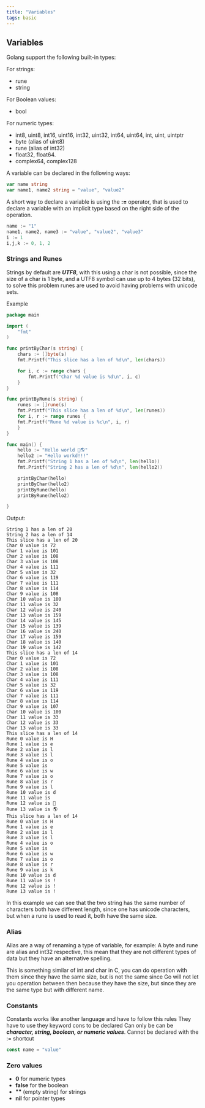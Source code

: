```yaml
---
title: "Variables"
tags: basic
---
```

## Variables

Golang support the following built-in types:

For strings:
  - rune  
  - string  

For Boolean values:  
  - bool

For numeric types:
  - int8, uint8, int16, uint16, int32, uint32, int64, uint64, int, uint, uintptr
  - byte (alias of uint8)
  - rune (alias of int32)
  - float32, float64.
  - complex64, complex128

A variable can be declared in the following ways:

``` go
var name string
var name1, name2 string = "value", "value2"
```
A short way to declare a variable is using the **:=** operator, that is used to declare a variable with an implicit type based on the right side of the operation.

``` go
name := "1"
name1, name2, name3 := "value", "value2", "value3"
i := 1
i,j,k := 0, 1, 2

```

### Strings and Runes

Strings by default are ***UTF8***, with this using a char is not possible, since the size of a char is 1 byte, and a UTF8 symbol can use up to 4 bytes (32 bits), to solve this problem runes are used to avoid having problems with unicode sets.  

Example 

``` go
package main

import (
    "fmt"
)

func printByChar(s string) {
    chars := []byte(s)
    fmt.Printf("This slice has a len of %d\n", len(chars))

    for i, c := range chars {
        fmt.Printf("Char %d value is %d\n", i, c)
    }
}

func printByRune(s string) {
    runes := []rune(s)
    fmt.Printf("This slice has a len of %d\n", len(runes))
    for i, r := range runes {
    fmt.Printf("Rune %d value is %c\n", i, r)
    }
}

func main() {
    hello := "Hello world 👋🌎"
    hello2 := "Hello workd!!!"
    fmt.Printf("String 1 has a len of %d\n", len(hello))
    fmt.Printf("String 2 has a len of %d\n", len(hello2))

    printByChar(hello)
    printByChar(hello2)
    printByRune(hello)
    printByRune(hello2)

}
```

Output:
``` text
String 1 has a len of 20
String 2 has a len of 14
This slice has a len of 20
Char 0 value is 72
Char 1 value is 101
Char 2 value is 108
Char 3 value is 108
Char 4 value is 111
Char 5 value is 32
Char 6 value is 119
Char 7 value is 111
Char 8 value is 114
Char 9 value is 108
Char 10 value is 100
Char 11 value is 32
Char 12 value is 240
Char 13 value is 159
Char 14 value is 145
Char 15 value is 139
Char 16 value is 240
Char 17 value is 159
Char 18 value is 140
Char 19 value is 142
This slice has a len of 14
Char 0 value is 72
Char 1 value is 101
Char 2 value is 108
Char 3 value is 108
Char 4 value is 111
Char 5 value is 32
Char 6 value is 119
Char 7 value is 111
Char 8 value is 114
Char 9 value is 107
Char 10 value is 100
Char 11 value is 33
Char 12 value is 33
Char 13 value is 33
This slice has a len of 14
Rune 0 value is H
Rune 1 value is e
Rune 2 value is l
Rune 3 value is l
Rune 4 value is o
Rune 5 value is  
Rune 6 value is w
Rune 7 value is o
Rune 8 value is r
Rune 9 value is l
Rune 10 value is d
Rune 11 value is  
Rune 12 value is 👋
Rune 13 value is 🌎
This slice has a len of 14
Rune 0 value is H
Rune 1 value is e
Rune 2 value is l
Rune 3 value is l
Rune 4 value is o
Rune 5 value is  
Rune 6 value is w
Rune 7 value is o
Rune 8 value is r
Rune 9 value is k
Rune 10 value is d
Rune 11 value is !
Rune 12 value is !
Rune 13 value is !
```
In this example we can see that the two string has the same number of characters both have different length, since one has unicode characters, but when a rune is used to read it, both have the same size.

### Alias
Alias are a way of renaming a type of variable, for example:
A byte and rune are alias and int32 respective, this mean that they are not different types of data but they have an alternative spelling.

This is something similar of int and char in C, you can do operation with them since they have the same size, but is not the same since Go will not let you operation between then because they have the size, but since they are the same type but with different name.

### Constants
Constants works like another language and have to follow this rules
They have to use they keyword cons  to be declared
Can only be can be ***character, string, boolean, or numeric values***.
Cannot be declared with the := shortcut

```go
const name = "value"
```


### Zero values
- **0** for numeric types
- **false** for the boolean
- **""** (empty string) for strings
- **nil** for pointer types
